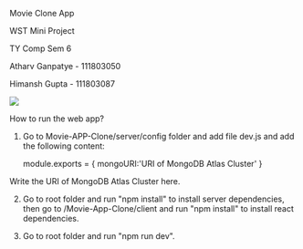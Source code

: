 Movie Clone App

WST Mini Project

TY Comp Sem 6

Atharv Ganpatye - 111803050

Himansh Gupta - 111803087

<img src = "https://play-lh.googleusercontent.com/bBT7rPEvIr2tvzaXcoIdxeeFd8GNUbpWVl94tmiWOwrzwbjMwzDwyhNvAIl5t37u0c8">

How to run the web app?

1) Go to Movie-APP-Clone/server/config folder and add file dev.js and add the following content:

    module.exports = {
        mongoURI:'URI of MongoDB Atlas Cluster'
    }
    
Write the URI of MongoDB Atlas Cluster here.
  
2) Go to root folder and run "npm install" to install server dependencies, then go to /Movie-App-Clone/client and run "npm install" to install react dependencies.

3) Go to root folder and run "npm run dev".
